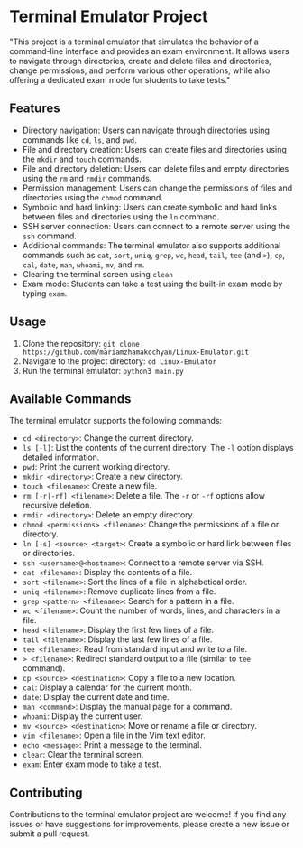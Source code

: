 # Terminal Emulator Project

"This project is a terminal emulator that simulates the behavior of a command-line interface and provides an exam environment. It allows users to navigate through directories, create and delete files and directories, change permissions, and perform various other operations, while also offering a dedicated exam mode for students to take tests."

## Features

- Directory navigation: Users can navigate through directories using commands like `cd`, `ls`, and `pwd`.
- File and directory creation: Users can create files and directories using the `mkdir` and `touch` commands.
- File and directory deletion: Users can delete files and empty directories using the `rm` and `rmdir` commands.
- Permission management: Users can change the permissions of files and directories using the `chmod` command.
- Symbolic and hard linking: Users can create symbolic and hard links between files and directories using the `ln` command.
- SSH server connection: Users can connect to a remote server using the `ssh` command.
- Additional commands: The terminal emulator also supports additional commands such as `cat`, `sort`, `uniq`, `grep`, `wc`, `head`, `tail`, `tee` (and `>`), `cp`, `cal`, `date`, `man`, `whoami`, `mv`, and `rm`.
- Clearing the terminal screen using `clean`
- Exam mode: Students can take a test using the built-in exam mode by typing `exam`.

## Usage

1. Clone the repository: `git clone https://github.com/mariamzhamakochyan/Linux-Emulator.git`
2. Navigate to the project directory: `cd Linux-Emulator`
3. Run the terminal emulator: `python3 main.py`

## Available Commands

The terminal emulator supports the following commands:

- `cd <directory>`: Change the current directory.
- `ls [-l]`: List the contents of the current directory. The `-l` option displays detailed information.
- `pwd`: Print the current working directory.
- `mkdir <directory>`: Create a new directory.
- `touch <filename>`: Create a new file.
- `rm [-r|-rf] <filename>`: Delete a file. The `-r` or `-rf` options allow recursive deletion.
- `rmdir <directory>`: Delete an empty directory.
- `chmod <permissions> <filename>`: Change the permissions of a file or directory.
- `ln [-s] <source> <target>`: Create a symbolic or hard link between files or directories.
- `ssh <username>@<hostname>`: Connect to a remote server via SSH.
- `cat <filename>`: Display the contents of a file.
- `sort <filename>`: Sort the lines of a file in alphabetical order.
- `uniq <filename>`: Remove duplicate lines from a file.
- `grep <pattern> <filename>`: Search for a pattern in a file.
- `wc <filename>`: Count the number of words, lines, and characters in a file.
- `head <filename>`: Display the first few lines of a file.
- `tail <filename>`: Display the last few lines of a file.
- `tee <filename>`: Read from standard input and write to a file.
- `> <filename>`: Redirect standard output to a file (similar to `tee` command).
- `cp <source> <destination>`: Copy a file to a new location.
- `cal`: Display a calendar for the current month.
- `date`: Display the current date and time.
- `man <command>`: Display the manual page for a command.
- `whoami`: Display the current user.
- `mv <source> <destination>`: Move or rename a file or directory.
- `vim <filename>`: Open a file in the Vim text editor.
- `echo <message>`: Print a message to the terminal.
- `clear`: Clear the terminal screen.
- `exam`: Enter exam mode to take a test.

## Contributing

Contributions to the terminal emulator project are welcome! If you find any issues or have suggestions for improvements, please create a new issue or submit a pull request.
